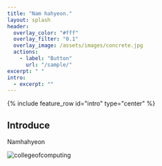 ```yaml
---
title: "Nam hahyeon."
layout: splash
header:
  overlay_color: "#fff"
  overlay_filter: "0.1"
  overlay_image: /assets/images/concrete.jpg
  actions:
    - label: "Button"
      url: "/sample/"
excerpt: " "
intro:
  - excerpt: ""
---
```


{% include feature_row id="intro" type="center" %}

## Introduce

Namhahyeon

![collegeofcomputing](/assets/images/collegeofcomputing.jpg)
